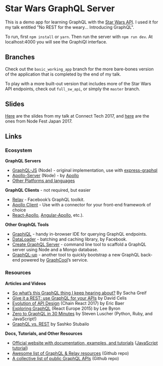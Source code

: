 # Star Wars GraphQL Server

This is a demo app for learning GraphQL with the [Star Wars API](https://swapi.co/). I used it for my talk entitled "No REST for the weary... Introducing GraphQL".

To run, first `npm install` or `yarn`. Then run the server with `npm run dev`. At localhost:4000 you will see the GraphiQl interface.

## Branches

Check out the `basic_working_app` branch for the more bare-bones version of the application that is completed by the end of my talk.

To play with a more built-out version that includes more of the Star Wars API endpoints, check out `full_sw_api`, or simply the `master` branch.

## Slides

[Here](https://speakerdeck.com/siakaramalegos/no-rest-for-the-weary-dot-dot-dot-introducing-graphql) are the slides from my talk at Connect Tech 2017, and [here](https://speakerdeck.com/siakaramalegos/no-rest-for-the-weary-dot-dot-dot-introducing-graphql-nodefest-japan) are the ones from Node Fest Japan 2017.

## Links

### Ecosystem

**GraphQL Servers**

- [GraphQL-JS](https://github.com/graphql/graphql-js) (Node) - original implementation, use with [express-graphql](https://github.com/graphql/express-graphql) 
- [Apollo-Server](https://github.com/apollographql/apollo-server) (Node) - by [Apollo](https://www.apollographql.com/) 
- [Other Platforms and languages](http://graphql.org/code/) 

**GraphQL Clients** - not required, but easier

- [Relay](https://facebook.github.io/relay/) - Facebook’s GraphQL toolkit. 
- [Apollo Client](https://www.apollographql.com/client/) - Use with  a connector for your front-end framework of choice
- [React-Apollo](https://www.apollographql.com/docs/react/), [Angular-Apollo](https://www.apollographql.com/docs/angular/), etc.).

**Other GraphQL Tools**

- [GraphiQL](https://github.com/graphql/graphiql) - handy in-browser IDE for querying GraphQL endpoints.
- [DataLoader](https://github.com/facebook/dataloader) - batching and caching library, by Facebook.
- [Create GraphQL Server](https://blog.hichroma.com/create-graphql-server-instantly-scaffold-a-graphql-server-1ebad1e71840) - command line tool to scaffold a GraphQL server using Node and a Mongo database.
- [GraphQL-up](https://www.graph.cool/graphql-up/) - another tool to quickly bootstrap a new GraphQL back-end powered by [GraphCool](https://www.graph.cool/)’s service.

### Resources

**Articles and Videos**

- [So what’s this GraphQL thing I keep hearing about?](https://medium.freecodecamp.org/so-whats-this-graphql-thing-i-keep-hearing-about-baf4d36c20cf) By Sacha Greif 
- [Give it a REST: use GraphQL for your APIs](https://medium.freecodecamp.org/give-it-a-rest-use-graphql-for-your-apis-40a2761e6336) by David Celis
- [Evolution of API Design](https://www.youtube.com/watch?v=DeKpgHK-bqw) (Chain React 2017) by Eric Baer
- [Exploring GraphQL](https://www.youtube.com/watch?v=WQLzZf34FJ8) (React Europe 2015) by Lee Byron 
- [Zero to GraphQL in 30 Minutes](https://www.youtube.com/watch?v=UBGzsb2UkeY) by Steven Luscher (Python, Ruby, and JavaScript!)
- [GraphQL vs. REST](https://dev-blog.apollodata.com/graphql-vs-rest-5d425123e34b) by Sashko Stubailo

**Docs, Tutorials, and Other Resources**

- [Official website with documentation, examples, and tutorials](http://graphql.org/) ([JavaScript tutorial](http://graphql.org/graphql-js/))
- [Awesome list of GraphQL & Relay resources](https://github.com/chentsulin/awesome-graphql) (Github repo)
- [A collective list of public GraphQL APIs](https://github.com/APIs-guru/graphql-apis) (Github repo)



